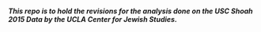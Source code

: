 ##### This repo is to hold the revisions for the analysis done on the USC Shoah 2015 Data by the UCLA Center for Jewish Studies.
